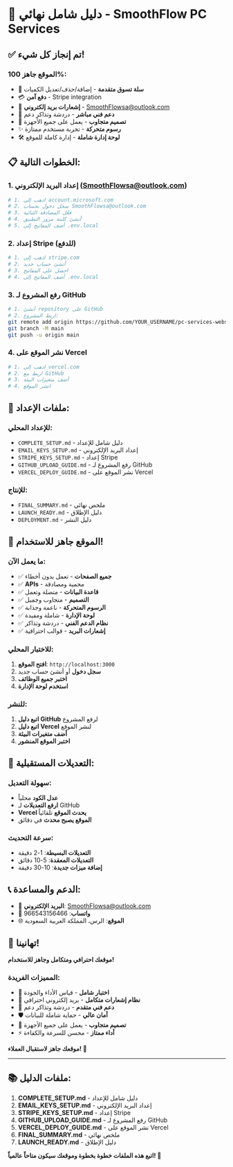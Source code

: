 # 🎉 دليل شامل نهائي - SmoothFlow PC Services

## ✅ **تم إنجاز كل شيء!**

### **الموقع جاهز 100%:**
- 🛒 **سلة تسوق متقدمة** - إضافة/حذف/تعديل الكميات
- 💳 **دفع آمن** - Stripe integration
- 📧 **إشعارات بريد إلكتروني** - SmoothFlowsa@outlook.com
- 💬 **دعم فني مباشر** - دردشة وتذاكر دعم
- 📱 **تصميم متجاوب** - يعمل على جميع الأجهزة
- ✨ **رسوم متحركة** - تجربة مستخدم ممتازة
- 🛠️ **لوحة إدارة شاملة** - إدارة كاملة للموقع

## 📋 **الخطوات التالية:**

### **1. إعداد البريد الإلكتروني (SmoothFlowsa@outlook.com)**
```bash
# 1. اذهب إلى account.microsoft.com
# 2. سجل دخول بحساب SmoothFlowsa@outlook.com
# 3. فعّل المصادقة الثنائية
# 4. أنشئ كلمة مرور التطبيق
# 5. أضف المفاتيح إلى .env.local
```

### **2. إعداد Stripe (للدفع)**
```bash
# 1. اذهب إلى stripe.com
# 2. أنشئ حساب جديد
# 3. احصل على المفاتيح
# 4. أضف المفاتيح إلى .env.local
```

### **3. رفع المشروع لـ GitHub**
```bash
# 1. أنشئ repository على GitHub
# 2. اربط المشروع:
git remote add origin https://github.com/YOUR_USERNAME/pc-services-website.git
git branch -M main
git push -u origin main
```

### **4. نشر الموقع على Vercel**
```bash
# 1. اذهب إلى vercel.com
# 2. اربط مع GitHub
# 3. أضف متغيرات البيئة
# 4. انشر الموقع
```

## 🔧 **ملفات الإعداد:**

### **للإعداد المحلي:**
- `COMPLETE_SETUP.md` - دليل شامل للإعداد
- `EMAIL_KEYS_SETUP.md` - إعداد البريد الإلكتروني
- `STRIPE_KEYS_SETUP.md` - إعداد Stripe
- `GITHUB_UPLOAD_GUIDE.md` - رفع المشروع لـ GitHub
- `VERCEL_DEPLOY_GUIDE.md` - نشر الموقع على Vercel

### **للإنتاج:**
- `FINAL_SUMMARY.md` - ملخص نهائي
- `LAUNCH_READY.md` - دليل الإطلاق
- `DEPLOYMENT.md` - دليل النشر

## 🚀 **الموقع جاهز للاستخدام!**

### **ما يعمل الآن:**
- ✅ **جميع الصفحات** - تعمل بدون أخطاء
- ✅ **APIs** - محمية ومصادقة
- ✅ **قاعدة البيانات** - متصلة وتعمل
- ✅ **التصميم** - متجاوب وجميل
- ✅ **الرسوم المتحركة** - ناعمة وجذابة
- ✅ **لوحة الإدارة** - شاملة ومفيدة
- ✅ **نظام الدعم الفني** - دردشة وتذاكر
- ✅ **إشعارات البريد** - قوالب احترافية

### **للاختبار المحلي:**
1. **افتح الموقع**: `http://localhost:3000`
2. **سجل دخول** أو أنشئ حساب جديد
3. **اختبر جميع الوظائف**
4. **استخدم لوحة الإدارة**

### **للنشر:**
1. **اتبع دليل GitHub** لرفع المشروع
2. **اتبع دليل Vercel** لنشر الموقع
3. **أضف متغيرات البيئة**
4. **اختبر الموقع المنشور**

## 🔄 **التعديلات المستقبلية:**

### **سهولة التعديل:**
- **عدل الكود** محلياً
- **ارفع التعديلات** لـ GitHub
- **Vercel يحدث الموقع** تلقائياً
- **الموقع يصبح محدث** في دقائق

### **سرعة التحديث:**
- **التعديلات البسيطة**: 1-2 دقيقة
- **التعديلات المعقدة**: 5-10 دقائق
- **إضافة ميزات جديدة**: 10-30 دقيقة

## 📞 **الدعم والمساعدة:**

- 📧 **البريد الإلكتروني**: SmoothFlowsa@outlook.com
- 📱 **واتساب**: 966543156466
- 🌐 **الموقع**: الرس، المملكة العربية السعودية

## 🎊 **تهانينا!**

**موقعك احترافي ومتكامل وجاهز للاستخدام!**

### **المميزات الفريدة:**
- 🚀 **اختبار شامل** - قياس الأداء والجودة
- 📧 **نظام إشعارات متكامل** - بريد إلكتروني احترافي
- 💬 **دعم فني متقدم** - دردشة وتذاكر دعم
- 🛡️ **أمان عالي** - حماية شاملة للبيانات
- 📱 **تصميم متجاوب** - يعمل على جميع الأجهزة
- ⚡ **أداء ممتاز** - محسن للسرعة والكفاءة

**موقعك جاهز لاستقبال العملاء! 🎉**

---

## 📚 **ملفات الدليل:**

1. **COMPLETE_SETUP.md** - دليل شامل للإعداد
2. **EMAIL_KEYS_SETUP.md** - إعداد البريد الإلكتروني
3. **STRIPE_KEYS_SETUP.md** - إعداد Stripe
4. **GITHUB_UPLOAD_GUIDE.md** - رفع المشروع لـ GitHub
5. **VERCEL_DEPLOY_GUIDE.md** - نشر الموقع على Vercel
6. **FINAL_SUMMARY.md** - ملخص نهائي
7. **LAUNCH_READY.md** - دليل الإطلاق

**اتبع هذه الملفات خطوة بخطوة وموقعك سيكون متاحاً عالمياً! 🚀**